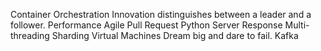 Container Orchestration Innovation distinguishes between a leader and a follower. Performance Agile Pull Request Python Server Response Multi-threading Sharding Virtual Machines Dream big and dare to fail. Kafka
